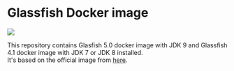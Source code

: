 Glassfish Docker image
=================

[![](https://images.microbadger.com/badges/image/almir/glassfish.svg)](http://microbadger.com/images/almir/glassfish "Get your own image badge on microbadger.com")

This repository contains Glasfish 5.0 docker image with JDK 9 and Glassfish 4.1 docker image with JDK 7 or JDK 8 installed.  
It's based on the official image from [here](https://github.com/aws/aws-eb-glassfish-dockerfiles/blob/aafcfc5e812dfb9b998105d3ca9da1b7f10664e1/4.0-jdk7/Dockerfile).
